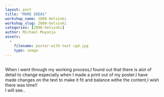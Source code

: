 ```yaml
---
layout: post
title: "MORE IDEAS"
workshop_name: 2008 Helsinki 
workshop_slug: 2008-helsinki
categories: [2008-helsinki]
author: Michael Muyanja
assets:
  -
    filename: poster-with-text cgd.jpg
    type: image
---
```

<div>
<br />
</div>
<div>
When i went through my working process,I found out that there is alot of detail to change especially when I made a print out of my poster.I have made changes on the text to make it fit and balance withe the content,I wish there was time!!
</div>
<div>
I will see..
</div>

